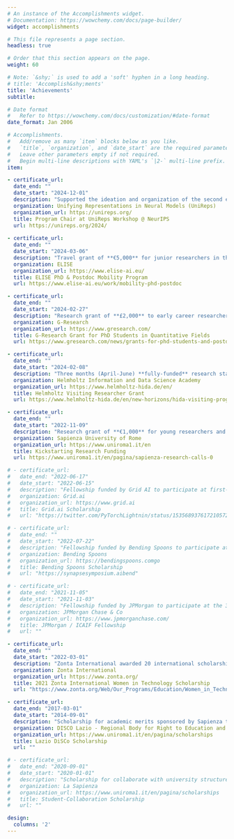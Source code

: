 ```yaml
---
# An instance of the Accomplishments widget.
# Documentation: https://wowchemy.com/docs/page-builder/
widget: accomplishments

# This file represents a page section.
headless: true

# Order that this section appears on the page.
weight: 60

# Note: `&shy;` is used to add a 'soft' hyphen in a long heading.
# title: 'Accomplish&shy;ments'
title: 'Achievements'
subtitle:

# Date format
#   Refer to https://wowchemy.com/docs/customization/#date-format
date_format: Jan 2006

# Accomplishments.
#   Add/remove as many `item` blocks below as you like.
#   `title`, `organization`, and `date_start` are the required parameters.
#   Leave other parameters empty if not required.
#   Begin multi-line descriptions with YAML's `|2-` multi-line prefix.
item:

- certificate_url:
  date_end: ""
  date_start: "2024-12-01"
  description: "Supported the ideation and organization of the second edition of the Unifying Representations in Neural Models Workshop. Coordinated reviewers and submissions on OpenReview."
  organization: Unifying Representations in Neural Models (UniReps)
  organization_url: https://unireps.org/
  title: Program Chair at UniReps Workshop @ NeurIPS
  url: https://unireps.org/2024/
  
- certificate_url:
  date_end: ""
  date_start: "2024-03-06"
  description: "Travel grant of **€5,000** for junior researchers in the ELISE/ELLIS network"
  organization: ELISE
  organization_url: https://www.elise-ai.eu/
  title: ELISE PhD & Postdoc Mobility Program
  url: https://www.elise-ai.eu/work/mobility-phd-postdoc

- certificate_url:
  date_end: ""
  date_start: "2024-02-27"
  description: "Research grant of **£2,000** to early career researchers in quantitative discipline"
  organization: G-Research
  organization_url: https://www.gresearch.com/
  title: G-Research Grant for PhD Students in Quantitative Fields
  url: https://www.gresearch.com/news/grants-for-phd-students-and-postdocs-in-quantitative-fields/

- certificate_url:
  date_end: ""
  date_start: "2024-02-08"
  description: "Three months (April-June) **fully-funded** research stay at the Institute of AI for Science, Helmholtz Munich"
  organization: Helmholtz Information and Data Science Academy
  organization_url: https://www.helmholtz-hida.de/en/
  title: Helmholtz Visiting Researcher Grant
  url: https://www.helmholtz-hida.de/en/new-horizons/hida-visiting-program/

- certificate_url:
  date_end: ""
  date_start: "2022-11-09"
  description: "Research grant of **€1,000** for young researchers and Ph.D. students"
  organization: Sapienza University of Rome
  organization_url: https://www.uniroma1.it/en
  title: Kickstarting Research Funding
  url: https://www.uniroma1.it/en/pagina/sapienza-research-calls-0

# - certificate_url:
#   date_end: "2022-06-17"
#   date_start: "2022-06-15"
#   description: "Fellowship funded by Grid AI to participate at first-ever Lightning Developer Conference"
#   organization: Grid.ai
#   organization_url: https://www.grid.ai
#   title: Grid.ai Scholarship
#   url: "https://twitter.com/PyTorchLightnin/status/1535689376172105728"

# - certificate_url:
#   date_end: ""
#   date_start: "2022-07-22"
#   description: "Fellowship funded by Bending Spoons to participate at Symposium on Artificial Intelligence"
#   organization: Bending Spoons
#   organization_url: https://bendingspoons.comgo
#   title: Bending Spoons Scholarship
#   url: "https://synapsesymposium.aibend"

# - certificate_url:
#   date_end: "2021-11-05"
#   date_start: "2021-11-03"
#   description: "Fellowship funded by JPMorgan to participate at the 3rd ACM International Conference on AI in Finance"
#   organization: JPMorgan Chase & Co
#   organization_url: https://www.jpmorganchase.com/
#   title: JPMorgan / ICAIF Fellowship
#   url: ""

- certificate_url:
  date_end: ""
  date_start: "2022-03-01"
  description: "Zonta International awarded 20 international scholarships of **US$8,000** to women of any age and nationality, pursuing an IT degree at an accredited university, who demonstrate outstanding potential in the field."
  organization: Zonta International
  organization_url: https://www.zonta.org/
  title: 2021 Zonta International Women in Technology Scholarship
  url: "https://www.zonta.org/Web/Our_Programs/Education/Women_in_Technology_Scholarship/Web/Programs/Education/Women_in_Technology_Scholarship.aspx?hkey=93b52ab5-ef2f-401b-8774-b6143ad02da1"

- certificate_url:
  date_end: "2017-03-01"
  date_start: "2014-09-01"
  description: "Scholarship for academic merits sponsored by Sapienza to fully cover the B.S. tuition fees."
  organization: DISCO Lazio - Regional Body for Right to Education and Knowledge
  organization_url: https://www.uniroma1.it/en/pagina/scholarships
  title: Lazio DiSCo Scholarship
  url: ""

# - certificate_url:
#   date_end: "2020-09-01"
#   date_start: "2020-01-01"
#   description: "Scholarship for collaborate with university structures such as libraries and laboratories."
#   organization: La Sapienza
#   organization_url: https://www.uniroma1.it/en/pagina/scholarships
#   title: Student-Collaboration Scholarship
#   url: ""

design:
  columns: '2' 
---
```

